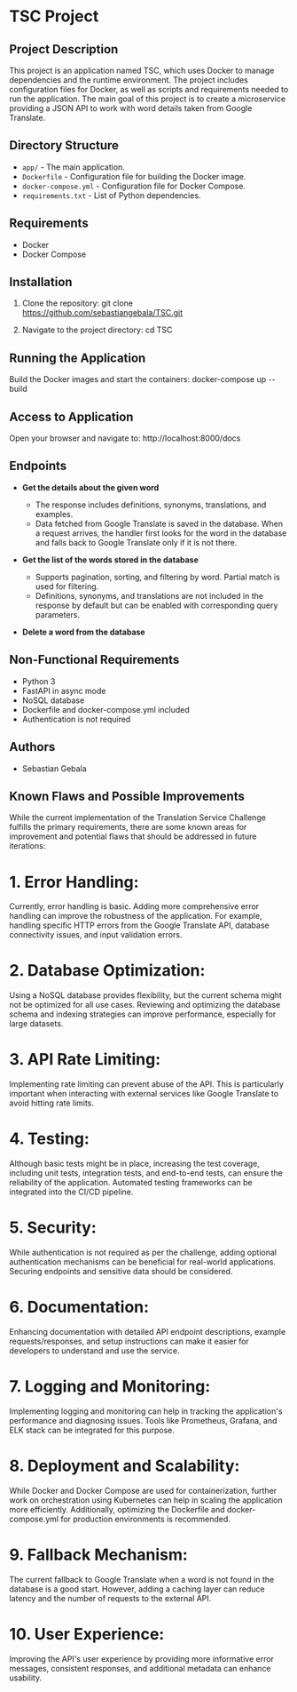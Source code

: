 
# TSC Project

## Project Description

This project is an application named TSC, which uses Docker to manage dependencies and the runtime environment. The project includes configuration files for Docker, as well as scripts and requirements needed to run the application. The main goal of this project is to create a microservice providing a JSON API to work with word details taken from Google Translate.

## Directory Structure

- `app/` - The main application.
- `Dockerfile` - Configuration file for building the Docker image.
- `docker-compose.yml` - Configuration file for Docker Compose.
- `requirements.txt` - List of Python dependencies.

## Requirements

- Docker
- Docker Compose

## Installation

1. Clone the repository:
   git clone https://github.com/sebastiangebala/TSC.git

2. Navigate to the project directory:
   cd TSC

## Running the Application

Build the Docker images and start the containers:
   docker-compose up --build

## Access to Application

Open your browser and navigate to:
   http://localhost:8000/docs

## Endpoints

- **Get the details about the given word**
  - The response includes definitions, synonyms, translations, and examples.
  - Data fetched from Google Translate is saved in the database. When a request arrives, the handler first looks for the word in the database and falls back to Google Translate only if it is not there.

- **Get the list of the words stored in the database**
  - Supports pagination, sorting, and filtering by word. Partial match is used for filtering.
  - Definitions, synonyms, and translations are not included in the response by default but can be enabled with corresponding query parameters.

- **Delete a word from the database**

## Non-Functional Requirements

- Python 3
- FastAPI in async mode
- NoSQL database
- Dockerfile and docker-compose.yml included
- Authentication is not required

## Authors

- Sebastian Gebala

## Known Flaws and Possible Improvements
While the current implementation of the Translation Service Challenge fulfills the primary requirements, there are some known areas for improvement and potential flaws that should be addressed in future iterations:

# 1. Error Handling:

Currently, error handling is basic. Adding more comprehensive error handling can improve the robustness of the application. For example, handling specific HTTP errors from the Google Translate API, database connectivity issues, and input validation errors.

# 2. Database Optimization:

Using a NoSQL database provides flexibility, but the current schema might not be optimized for all use cases. Reviewing and optimizing the database schema and indexing strategies can improve performance, especially for large datasets.

# 3. API Rate Limiting:

Implementing rate limiting can prevent abuse of the API. This is particularly important when interacting with external services like Google Translate to avoid hitting rate limits.

# 4. Testing:

Although basic tests might be in place, increasing the test coverage, including unit tests, integration tests, and end-to-end tests, can ensure the reliability of the application. Automated testing frameworks can be integrated into the CI/CD pipeline.

# 5. Security:

While authentication is not required as per the challenge, adding optional authentication mechanisms can be beneficial for real-world applications. Securing endpoints and sensitive data should be considered.

# 6. Documentation:

Enhancing documentation with detailed API endpoint descriptions, example requests/responses, and setup instructions can make it easier for developers to understand and use the service.

# 7. Logging and Monitoring:

Implementing logging and monitoring can help in tracking the application's performance and diagnosing issues. Tools like Prometheus, Grafana, and ELK stack can be integrated for this purpose.

# 8. Deployment and Scalability:

While Docker and Docker Compose are used for containerization, further work on orchestration using Kubernetes can help in scaling the application more efficiently. Additionally, optimizing the Dockerfile and docker-compose.yml for production environments is recommended.

# 9. Fallback Mechanism:

The current fallback to Google Translate when a word is not found in the database is a good start. However, adding a caching layer can reduce latency and the number of requests to the external API.

# 10. User Experience:

Improving the API's user experience by providing more informative error messages, consistent responses, and additional metadata can enhance usability.